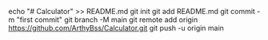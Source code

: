 echo "# Calculator" >> README.md
git init
git add README.md
git commit -m "first commit"
git branch -M main
git remote add origin https://github.com/ArthyBss/Calculator.git
git push -u origin main
